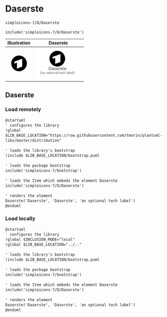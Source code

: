 # Daserste


```text
simpleicons-7/D/Daserste
```

```text
include('simpleicons-7/D/Daserste')
```



| Illustration | Daserste |
| :---: | :---: |
| ![illustration for Illustration](../../simpleicons-7/D/Daserste.png) | ![illustration for Daserste](../../simpleicons-7/D/Daserste.Local.png) |




## Daserste

### Load remotely
```plantuml
@startuml
' configures the library
!global $LIB_BASE_LOCATION="https://raw.githubusercontent.com/tmorin/plantuml-libs/master/distribution"

' loads the library's bootstrap
!include $LIB_BASE_LOCATION/bootstrap.puml

' loads the package bootstrap
include('simpleicons-7/bootstrap')

' loads the Item which embeds the element Daserste
include('simpleicons-7/D/Daserste')

' renders the element
Daserste('Daserste', 'Daserste', 'an optional tech label')
@enduml
```

### Load locally
```plantuml
@startuml
' configures the library
!global $INCLUSION_MODE="local"
!global $LIB_BASE_LOCATION="../.."

' loads the library's bootstrap
!include $LIB_BASE_LOCATION/bootstrap.puml

' loads the package bootstrap
include('simpleicons-7/bootstrap')

' loads the Item which embeds the element Daserste
include('simpleicons-7/D/Daserste')

' renders the element
Daserste('Daserste', 'Daserste', 'an optional tech label')
@enduml
```

